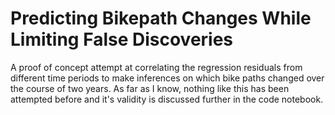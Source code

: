 # Predicting Bikepath Changes While Limiting False Discoveries
 A proof of concept attempt at correlating the regression residuals from different time periods to make inferences on which bike paths changed over the course of two years. As far as I know, nothing like this has been attempted before and it's validity is discussed further in the code notebook.
